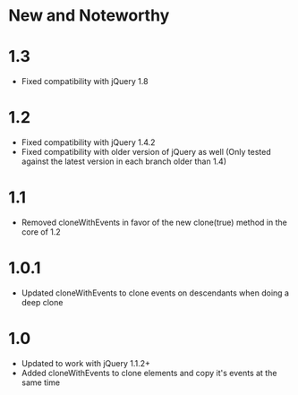 # New and Noteworthy

# 1.3

* Fixed compatibility with jQuery 1.8

# 1.2

* Fixed compatibility with jQuery 1.4.2
* Fixed compatibility with older version of jQuery as well (Only tested against the latest version in each branch older than 1.4)

# 1.1

* Removed cloneWithEvents in favor of the new clone(true) method in the core of 1.2


# 1.0.1

* Updated cloneWithEvents to clone events on descendants when doing a deep clone


# 1.0

* Updated to work with jQuery 1.1.2+
* Added cloneWithEvents to clone elements and copy it's events at the same time
